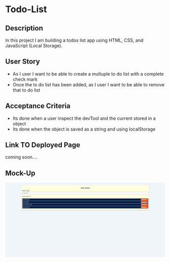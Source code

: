 # Todo-List

## Description
In this project I am building a todos list app using HTML, CSS, and JavaScript (Local Storage). 

## User Story
- As I user I want to be able to create a multuple to do list with a complete check mark
- Once the to do list has been added, as I user I want to be able to remove that to do list 

## Acceptance Criteria 
- Its done when a user inspect the devTool and the current stored in a object
- Its done when the object is saved as a string and using localStorage 

## Link TO Deployed Page 
coming soon....
## Mock-Up 

![Mock-up](./Assets/images/mock-up.png)
